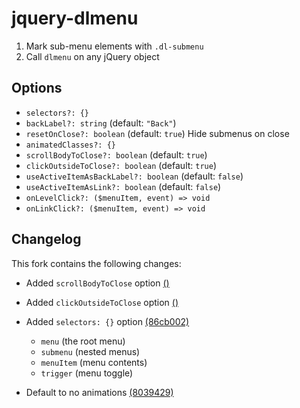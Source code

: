 # jquery-dlmenu

1. Mark sub-menu elements with `.dl-submenu`
2. Call `dlmenu` on any jQuery object

## Options
- `selectors?: {}`
- `backLabel?: string` (default: `"Back"`)
- `resetOnClose?: boolean` (default: `true`) Hide submenus on close
- `animatedClasses?: {}`
- `scrollBodyToClose?: boolean` (default: `true`)
- `clickOutsideToClose?: boolean` (default: `true`)
- `useActiveItemAsBackLabel?: boolean` (default: `false`)
- `useActiveItemAsLink?: boolean` (default: `false`)
- `onLevelClick?: ($menuItem, event) => void`
- `onLinkClick?: ($menuItem, event) => void`

## Changelog

This fork contains the following changes:

- Added `scrollBodyToClose` option [()]()

- Added `clickOutsideToClose` option [()]()

- Added `selectors: {}` option [(86cb002)](https://github.com/aleclarson/jquery-dlmenu/commit/86cb0025409d55f326121cb9f16090437db87464)
  - `menu` (the root menu)
  - `submenu` (nested menus)
  - `menuItem` (menu contents)
  - `trigger` (menu toggle)

- Default to no animations [(8039429)](https://github.com/aleclarson/jquery-dlmenu/commit/80394290b5ddd376ed4eee6e6205ead44ea972af)
